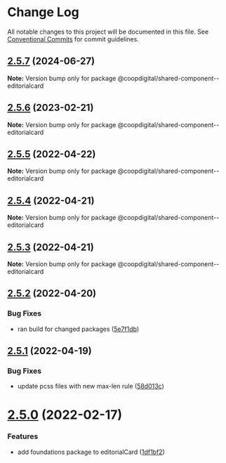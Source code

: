 # Change Log

All notable changes to this project will be documented in this file.
See [Conventional Commits](https://conventionalcommits.org) for commit guidelines.

## [2.5.7](https://github.com/coopdigital/coop-frontend/compare/@coopdigital/shared-component--editorialcard@2.5.6...@coopdigital/shared-component--editorialcard@2.5.7) (2024-06-27)

**Note:** Version bump only for package @coopdigital/shared-component--editorialcard





## [2.5.6](https://github.com/coopdigital/coop-frontend/compare/@coopdigital/shared-component--editorialcard@2.5.5...@coopdigital/shared-component--editorialcard@2.5.6) (2023-02-21)

**Note:** Version bump only for package @coopdigital/shared-component--editorialcard





## [2.5.5](https://github.com/coopdigital/coop-frontend/compare/@coopdigital/shared-component--editorialcard@2.5.4...@coopdigital/shared-component--editorialcard@2.5.5) (2022-04-22)

**Note:** Version bump only for package @coopdigital/shared-component--editorialcard





## [2.5.4](https://github.com/coopdigital/coop-frontend/compare/@coopdigital/shared-component--editorialcard@2.5.3...@coopdigital/shared-component--editorialcard@2.5.4) (2022-04-21)

**Note:** Version bump only for package @coopdigital/shared-component--editorialcard





## [2.5.3](https://github.com/coopdigital/coop-frontend/compare/@coopdigital/shared-component--editorialcard@2.5.2...@coopdigital/shared-component--editorialcard@2.5.3) (2022-04-21)

**Note:** Version bump only for package @coopdigital/shared-component--editorialcard





## [2.5.2](https://github.com/coopdigital/coop-frontend/compare/@coopdigital/shared-component--editorialcard@2.5.1...@coopdigital/shared-component--editorialcard@2.5.2) (2022-04-20)


### Bug Fixes

* ran build for changed packages ([5e7f1db](https://github.com/coopdigital/coop-frontend/commit/5e7f1dbdf38ca13b8233b81f72d3725b8a47d834))





## [2.5.1](https://github.com/coopdigital/coop-frontend/compare/@coopdigital/shared-component--editorialcard@2.5.0...@coopdigital/shared-component--editorialcard@2.5.1) (2022-04-19)


### Bug Fixes

* update pcss files with new max-len rule ([58d013c](https://github.com/coopdigital/coop-frontend/commit/58d013c58111ff07521b792b0538bca2690efc74))





# [2.5.0](https://github.com/coopdigital/coop-frontend/compare/@coopdigital/shared-component--editorialcard@2.4.8...@coopdigital/shared-component--editorialcard@2.5.0) (2022-02-17)


### Features

* add foundations package to editorialCard ([1df1bf2](https://github.com/coopdigital/coop-frontend/commit/1df1bf2d1e154cf737d2d83927d0eefbe9f9bf97))
